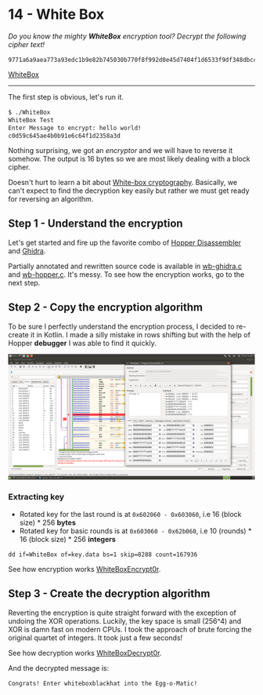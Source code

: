 # 14 - White Box
*Do you know the mighty **WhiteBox** encryption tool? Decrypt the following cipher text!*

```
9771a6a9aea773a93edc1b9e82b745030b770f8f992d0e45d7404f1d6533f9df348dbccd71034aff88afd188007df4a5c844969584b5ffd6ed2eb92aa419914e
```

[WhiteBox](WhiteBox)

---

The first step is obvious, let's run it.
```
$ ./WhiteBox
WhiteBox Test
Enter Message to encrypt: hello world!
c0d59c645ae4b0b91e6c64f1d2358a3d
```

Nothing surprising, we got an *encryptor* and we will have to reverse it somehow. The output is 16 bytes so
we are most likely dealing with a block cipher.

Doesn't hurt to learn a bit about [White-box cryptography](http://www.whiteboxcrypto.com/). Basically, we can't
expect to find the decryption key easily but rather we must get ready for reversing an algorithm.


## Step 1 - Understand the encryption
Let's get started and fire up the favorite combo of [Hopper Disassembler](https://www.hopperapp.com/download.html)
and [Ghidra](https://ghidra-sre.org/).

Partially annotated and rewritten source code is available in [wb-ghidra.c](wb-ghidra.c) and
[wb-hopper.c](wb-hopper.c). It's messy. To see how the encryption works, go to the next step.


## Step 2 - Copy the encryption algorithm
To be sure I perfectly understand the encryption process, I decided to re-create it in Kotlin.
I made a silly mistake in rows shifting but with the help of Hopper **debugger** I was able to find it quickly.

![](hopper-debugger.png)

### Extracting key
- Rotated key for the last round is at `0x602060 - 0x603060`, i.e 16 (block size) * 256 **bytes**
- Rotated key for basic rounds is at `0x603060 - 0x62b060`, i.e 10 (rounds) * 16 (block size) * 256 **integers**

```
dd if=WhiteBox of=key.data bs=1 skip=8288 count=167936
```

See how encryption works [WhiteBoxEncrypt0r](WhiteBoxEncrypt0r.kt).

## Step 3 - Create the decryption algorithm
Reverting the encryption is quite straight forward with the exception of undoing the XOR operations.
Luckily, the key space is small (256^4) and XOR is damn fast on modern CPUs. I took the approach of brute
forcing the original quartet of integers. It took just a few seconds!

See how decryption works [WhiteBoxDecrypt0r](WhiteBoxDecrypt0r.kt).
   
And the decrypted message is:
```
Congrats! Enter whiteboxblackhat into the Egg-o-Matic!
```   
 